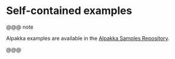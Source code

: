 # Self-contained examples

@@@ note

Alpakka examples are available in the [Alpakka Samples Repository](https://github.com/akka/alpakka-samples).

@@@
